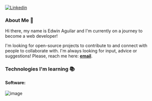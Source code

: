 [![Linkedin](https://img.shields.io/badge/-LinkedIn-blue?style=flat&logo=Linkedin&logoColor=white&link=https://linkedin.com/in/brennankbrown/)](https://www.linkedin.com/in/elaguila/)

### About Me 👋

Hi there, my name is Edwin Aguilar and I'm currently on a journey to become a web developer!

I'm looking for open-source projects to contribute to and connect with people to collaborate with. I'm always looking for input, advice or suggestions! Please, reach me here: [**email**](mailto:edwinlibniaguilar@gmail.com). 

### Technologies I'm learning 📚
#### Software: 
 ![image](https://user-images.githubusercontent.com/100698925/218178972-4e5158b8-0b61-439a-8399-9a648f73047e.png)
 
<!--
**elaguila626/elaguila626** is a ✨ _special_ ✨ repository because its `README.md` (this file) appears on your GitHub profile.


Here are some ideas to get you started:

- 🔭 I’m currently working on ...
- 🌱 I’m currently learning ...
- 👯 I’m looking to collaborate on ...
- 🤔 I’m looking for help with ...
- 💬 Ask me about ...
- 📫 How to reach me: ...
- 😄 Pronouns: ...
- ⚡ Fun fact: ...
-->
